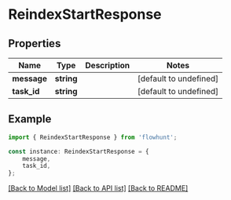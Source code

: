 # ReindexStartResponse


## Properties

Name | Type | Description | Notes
------------ | ------------- | ------------- | -------------
**message** | **string** |  | [default to undefined]
**task_id** | **string** |  | [default to undefined]

## Example

```typescript
import { ReindexStartResponse } from 'flowhunt';

const instance: ReindexStartResponse = {
    message,
    task_id,
};
```

[[Back to Model list]](../README.md#documentation-for-models) [[Back to API list]](../README.md#documentation-for-api-endpoints) [[Back to README]](../README.md)
